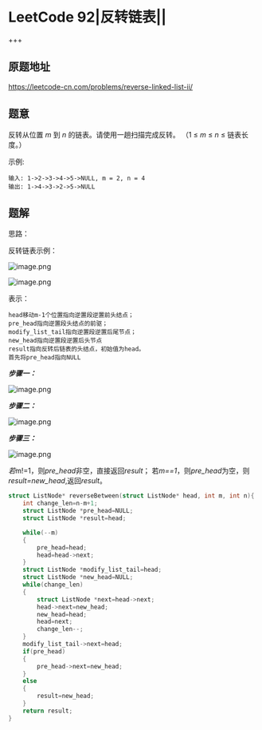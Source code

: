 # LeetCode 92|反转链表||

+++

## 原题地址

<https://leetcode-cn.com/problems/reverse-linked-list-ii/>



## 题意

反转从位置 *m* 到 *n* 的链表。请使用一趟扫描完成反转。
（1 ≤ *m* ≤ *n* ≤ 链表长度。）

示例:

~~~
输入: 1->2->3->4->5->NULL, m = 2, n = 4
输出: 1->4->3->2->5->NULL

~~~



## 题解

思路：

反转链表示例：

![image.png](https://pic.leetcode-cn.com/3f2c3822970edc99db4fbf390ea7059eb5ee0e5ace94acaa27333eb014b5b9a1-image.png)

![image.png](https://pic.leetcode-cn.com/1b3738692d64f05bf571ec45b4b1c935ac068a938700181675fad0da80d68726-image.png)

表示：

    head移动m-1个位置指向逆置段逆置前头结点；
    pre_head指向逆置段头结点的前驱；
    modify_list_tail指向逆置段逆置后尾节点；
    new_head指向逆置段逆置后头节点
    result指向反转后链表的头结点，初始值为head。
    首先将pre_head指向NULL
    

***步骤一：***

![image.png](https://pic.leetcode-cn.com/a9208d4275956bc70ee965d968d25bbc99f3720c7acddc0cc258f0472bdfee97-image.png)

***步骤二：***

![image.png](https://pic.leetcode-cn.com/53323588223a933bd8f194dde12fd0d32772de4649df59ea526cc97852b0e811-image.png)

***步骤三：***

![image.png](https://pic.leetcode-cn.com/fc764417411f108f4537db05da9396dca0d65028e7386e21c5b08816970f6ba2-image.png)

*若*m!=1，则*pre_head*非空，直接返回*result*；
 若*m==1*，则*pre_head*为空，则*result=new_head*,返回*result*。



~~~c
struct ListNode* reverseBetween(struct ListNode* head, int m, int n){
    int change_len=n-m+1;
    struct ListNode *pre_head=NULL;
    struct ListNode *result=head;

    while(--m)
    {
        pre_head=head;
        head=head->next;
    }
    struct ListNode *modify_list_tail=head;
    struct ListNode *new_head=NULL;
    while(change_len)
    {
        struct ListNode *next=head->next;
        head->next=new_head;
        new_head=head;
        head=next;
        change_len--;
    }
    modify_list_tail->next=head;
    if(pre_head)
    {
        pre_head->next=new_head;
    }
    else
    {
        result=new_head;
    }
    return result;
}
~~~

